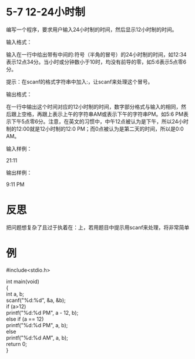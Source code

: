 # 5-7 12-24小时制
编写一个程序，要求用户输入24小时制的时间，然后显示12小时制的时间。

输入格式：

输入在一行中给出带有中间的:符号（半角的冒号）的24小时制的时间，如12:34表示12点34分。当小时或分钟数小于10时，均没有前导的零，如5:6表示5点零6分。

提示：在scanf的格式字符串中加入:，让scanf来处理这个冒号。

输出格式：

在一行中输出这个时间对应的12小时制的时间，数字部分格式与输入的相同，然后跟上空格，再跟上表示上午的字符串AM或表示下午的字符串PM。如5:6 PM表示下午5点零6分。注意，在英文的习惯中，中午12点被认为是下午，所以24小时制的12:00就是12小时制的12:0 PM；而0点被认为是第二天的时间，所以是0:0 AM。

输入样例：

21:11

输出样例：

9:11 PM

# 反思

把问题想复杂了且过于执着在：上，若用题目中提示用scanf来处理，将非常简单

# 例

#include<stdio.h>  
  
int main(void)  
{  
    int a, b;  
    scanf("%d:%d", &a, &b);  
    if (a>12)  
        printf("%d:%d PM", a - 12, b);  
    else if (a == 12)  
        printf("%d:%d PM", a, b);  
    else  
        printf("%d:%d AM", a, b);  
    return 0;  
}  
